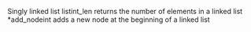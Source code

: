 Singly linked list
listint_len returns the number of elements in a linked list
*add_nodeint adds a new node at the beginning of a linked list
